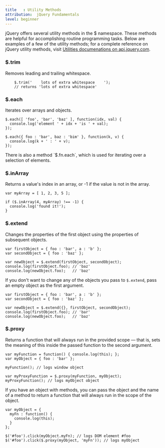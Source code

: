 ```yaml
---
title   : Utility Methods
attribution:  jQuery Fundamentals
level: beginner
---
```

jQuery offers several utility methods in the $ namespace.  These methods are
helpful for accomplishing routine programming tasks.  Below are examples of a
few of the utility methods; for a complete reference on jQuery utility methods,
visit [Utilities documenations on api.jquery.com](http://api.jquery.com/category/utilities/).

### $.trim
Removes leading and trailing whitespace.

```
    $.trim('    lots of extra whitespace    ');
    // returns 'lots of extra whitespace'
```

### $.each
Iterates over arrays and objects.

```
$.each([ 'foo', 'bar', 'baz' ], function(idx, val) {
  console.log('element ' + idx + 'is ' + val);
});

$.each({ foo : 'bar', baz : 'bim' }, function(k, v) {
  console.log(k + ' : ' + v);
});
```

<div class="note">
There is also a method `$.fn.each`, which is used for iterating over a
selection of elements.
</div>

### $.inArray
Returns a value's index in an array, or -1 if the value is not in the array.
```
var myArray = [ 1, 2, 3, 5 ];

if ($.inArray(4, myArray) !== -1) {
  console.log('found it!');
}
```

### $.extend
Changes the properties of the first object using the properties of subsequent objects.
```
var firstObject = { foo : 'bar', a : 'b' };
var secondObject = { foo : 'baz' };

var newObject = $.extend(firstObject, secondObject);
console.log(firstObject.foo); // 'baz'
console.log(newObject.foo);   // 'baz'
```

If you don't want to change any of the objects you pass to `$.extend`, pass an
empty object as the first argument.

```
var firstObject = { foo : 'bar', a : 'b' };
var secondObject = { foo : 'baz' };

var newObject = $.extend({}, firstObject, secondObject);
console.log(firstObject.foo); // 'bar'
console.log(newObject.foo);   // 'baz'
```

### $.proxy
Returns a function that will always run in the provided scope — that is, sets
the meaning of this inside the passed function to the second argument.

```
var myFunction = function() { console.log(this); };
var myObject = { foo : 'bar' };

myFunction(); // logs window object

var myProxyFunction = $.proxy(myFunction, myObject);
myProxyFunction(); // logs myObject object
```

If you have an object with methods, you can pass the object and the name of a
method to return a function that will always run in the scope of the object.

```
var myObject = {
  myFn : function() {
    console.log(this);
  }
};

$('#foo').click(myObject.myFn); // logs DOM element #foo
$('#foo').click($.proxy(myObject, 'myFn')); // logs myObject
```
